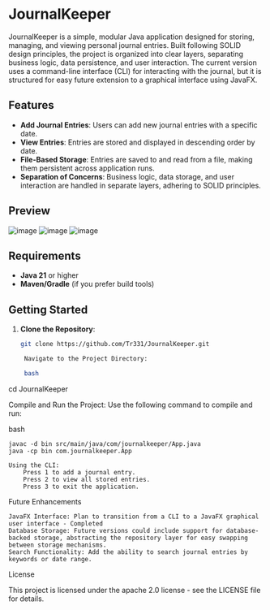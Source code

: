 # JournalKeeper

JournalKeeper is a simple, modular Java application designed for storing, managing, and viewing personal journal entries. Built following SOLID design principles, the project is organized into clear layers, separating business logic, data persistence, and user interaction. The current version uses a command-line interface (CLI) for interacting with the journal, but it is structured for easy future extension to a graphical interface using JavaFX.

## Features

- **Add Journal Entries**: Users can add new journal entries with a specific date.
- **View Entries**: Entries are stored and displayed in descending order by date.
- **File-Based Storage**: Entries are saved to and read from a file, making them persistent across application runs.
- **Separation of Concerns**: Business logic, data storage, and user interaction are handled in separate layers, adhering to SOLID principles.

## Preview
![image](https://github.com/user-attachments/assets/d5d82e8c-191e-43c7-981b-ec2f663cb43d)
![image](https://github.com/user-attachments/assets/bf29ad87-ad05-4cc2-85e4-4e8f616ef62f)
![image](https://github.com/user-attachments/assets/dd56bdf7-fa8c-4236-9731-65e612fe6d50)

## Requirements

- **Java 21** or higher
- **Maven/Gradle** (if you prefer build tools)

## Getting Started

1. **Clone the Repository**:
   ```bash
   git clone https://github.com/Tr331/JournalKeeper.git

    Navigate to the Project Directory:

    bash

cd JournalKeeper

Compile and Run the Project: Use the following command to compile and run:

bash

    javac -d bin src/main/java/com/journalkeeper/App.java
    java -cp bin com.journalkeeper.App

    Using the CLI:
        Press 1 to add a journal entry.
        Press 2 to view all stored entries.
        Press 3 to exit the application.

Future Enhancements

    JavaFX Interface: Plan to transition from a CLI to a JavaFX graphical user interface - Completed
    Database Storage: Future versions could include support for database-backed storage, abstracting the repository layer for easy swapping between storage mechanisms.
    Search Functionality: Add the ability to search journal entries by keywords or date range.

License

This project is licensed under the apache 2.0 license - see the LICENSE file for details.
